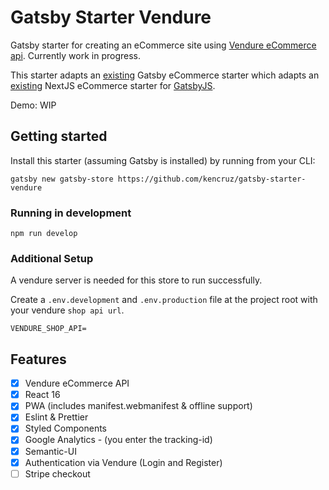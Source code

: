 # Gatsby Starter Vendure

Gatsby starter for creating an eCommerce site using
[Vendure eCommerce api](https://www.vendure.io). Currently work in progress.

This starter adapts an
[existing](https://github.com/parmsang/gatsby-starter-ecommerce) Gatsby
eCommerce starter which adapts an
[existing](https://github.com/moltin-examples/nextjs-demo-store) NextJS
eCommerce starter for [GatsbyJS](https://www.gatsbyjs.org/).

Demo: WIP

## Getting started

Install this starter (assuming Gatsby is installed) by running from your CLI:

`gatsby new gatsby-store https://github.com/kencruz/gatsby-starter-vendure`

### Running in development

`npm run develop`

### Additional Setup

A vendure server is needed for this store to run successfully.

Create a `.env.development` and `.env.production` file at the project root with
your vendure `shop api url`.

```dosini
VENDURE_SHOP_API=
```

## Features

- [x] Vendure eCommerce API
- [x] React 16
- [x] PWA (includes manifest.webmanifest & offline support)
- [x] Eslint & Prettier
- [x] Styled Components
- [x] Google Analytics - (you enter the tracking-id)
- [x] Semantic-UI
- [x] Authentication via Vendure (Login and Register)
- [ ] Stripe checkout
